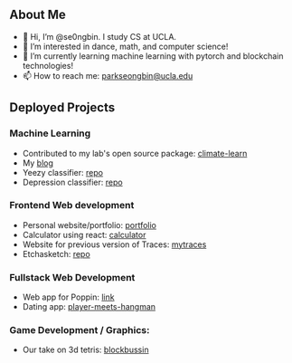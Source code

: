 ## About Me
- 👋 Hi, I’m @se0ngbin. I study CS at UCLA.
- 👀 I’m interested in dance, math, and computer science!
- 🌱 I’m currently learning machine learning with pytorch and blockchain technologies!
- 📫 How to reach me: parkseongbin@ucla.edu

## Deployed Projects
### Machine Learning
- Contributed to my lab's open source package: [climate-learn](https://github.com/aditya-grover/climate-learn)
- My [blog](https://blog.seongbin.me)
- Yeezy classifier: [repo](https://github.com/se0ngbin/yeezy-classifier)
- Depression classifier: [repo](https://github.com/se0ngbin/depression-classifier)

### Frontend Web development
- Personal website/portfolio: [portfolio](https://se0ngbin.github.io/portfolio/)
- Calculator using react: [calculator](https://se0ngbin.github.io/react-calculator/)
- Website for previous version of Traces: [mytraces](https://www.mytraces.org)
- Etchasketch: [repo](https://github.com/se0ngbin/etchasketch)

### Fullstack Web Development
- Web app for Poppin: [link](https://joinpoppin.com)
- Dating app: [player-meets-hangman](https://github.com/se0ngbin/player-meets-hangman)

### Game Development / Graphics:
- Our take on 3d tetris: [blockbussin](https://lenchennychen.github.io/blockbussin/)


<!---
se0ngbin/se0ngbin is a ✨ special ✨ repository because its `README.md` (this file) appears on your GitHub profile.
You can click the Preview link to take a look at your changes.
--->
